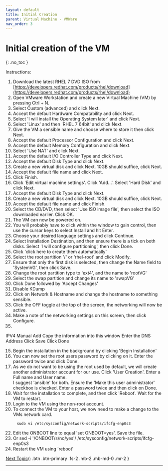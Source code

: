 ```yaml
---
layout: default
title: Initial Creation
parent: Virtual Machine - VMWare
nav_order: 3
---
```


# Initial creation of the VM
{: .no_toc }

Instructions:
 1. Download the latest RHEL 7 DVD ISO from [https://developers.redhat.com/products/rhel/download](https://developers.redhat.com/products/rhel/download)
 2. Open VMware Workstation and create a new Virtual Machine (VM) by pressing Ctrl + N.
 3. Select Custom (advanced) and click Next.
 4. Accept the default Hardware Compatability and click Next.
 5. Select 'I will install the Operating System later' and click Next.
 6. Select 'Linux' and then 'RHEL 7 64bit' and click Next.
 7. Give the VM a sensible name and choose where to store it then click Next.
 8. Accept the default Processor Configuration and click Next.
 9. Accept the default Memory Configuration and click Next.
 10. Select 'Use NAT' and click Next.
 11. Accept the default I/O Controller Type and click Next.
 12. Accept the default Disk Type and click Next.
 13. Create a new virtual disk and click Next.  10GB should suffice, click Next.
 14. Accept the default file name and click Next.
 15. Click Finish.
 16. Click 'Edit virtual machine settings'. Click 'Add...'. Select 'Hard Disk' and click Next.
 17. Accept the default Disk Type and click Next.
 18. Create a new virtual disk and click Next.  10GB should suffice, click Next.
 20. Accept the default file name and click Finish.
 21. Select the CD/DVD, then select 'Use ISO image file', then select the ISO downloaded earlier. Click OK.
 22. The VM can now be powered on.
 23. You will probably have to click within the window to gain control, then use the cursor keys to select Install and hit Enter.
 24. Choose your desired language settings and click Continue.
 25. Select Installation Destination, and then ensure there is a tick on both disks. Select 'I will configure partitioning', then click Done.
 26. Click 'click here to create them automatically'
 27. Select the root partition '/' or 'rhel-root' and click Modify.
 28. Ensure that only the first disk is selected, then change the Name field to 'SystemVG', then click Save.
 29. Change the root partition type to 'ext4', and the name to 'rootVG'
 30. Select the swap partition and change its name to 'swapVG'
 31. Click Done followed by 'Accept Changes'
 32. Disable KDump
 33. Click on Network & Hostname and change the hostname to something sensible.
 34. Click the OFF toggle at the top of the screen, the networking will now be active.
 35. Make a note of the networking settings on this screen, then click Configure.
 36. 
 
 IPV4
 Manual
 Add
 Copy the information into this window
 Enter the DNS Address
 Click Save
 Click Done
 
 
 15. Begin the installation in the background by clicking 'Begin Installation'
 16. You can now set the root users password by clicking on it.  Enter the password twice and click Done.
 17. As we do not want to be using the root used by default, we will create another administrator account for our use. Click 'User Creation'.  Enter a Full name and User name.  
 I suggest 'ansible' for both.  Ensure the 'Make this user administrator' checkbox is checked.  Enter a password twice and then click on Done.
 18. Wait for the installation to complete, and then click 'Reboot'.  Wait for the VM to restart.
 20. Login to the VM using the non-root account.
 21. To connect the VM to your host, we now need to make a change to the VMs network card.
```
     sudo vi /etc/sysconfig/network-scripts/ifcfg-enp0s3
```
 22. Edit the ONBOOT line to equal 'set ONBOOT=yes'.  Save the file.
 23. Or sed -i '/ONBOOT/s/no/yes'/ /etc/sysconfig/network-scripts/ifcfg-enp0s3
 24. Restart the VM using 'reboot'

[Next Topic](./admin_user.md){: .btn .btn-primary .fs-2 .mb-2 .mb-md-0 .mr-2 }

 ---
